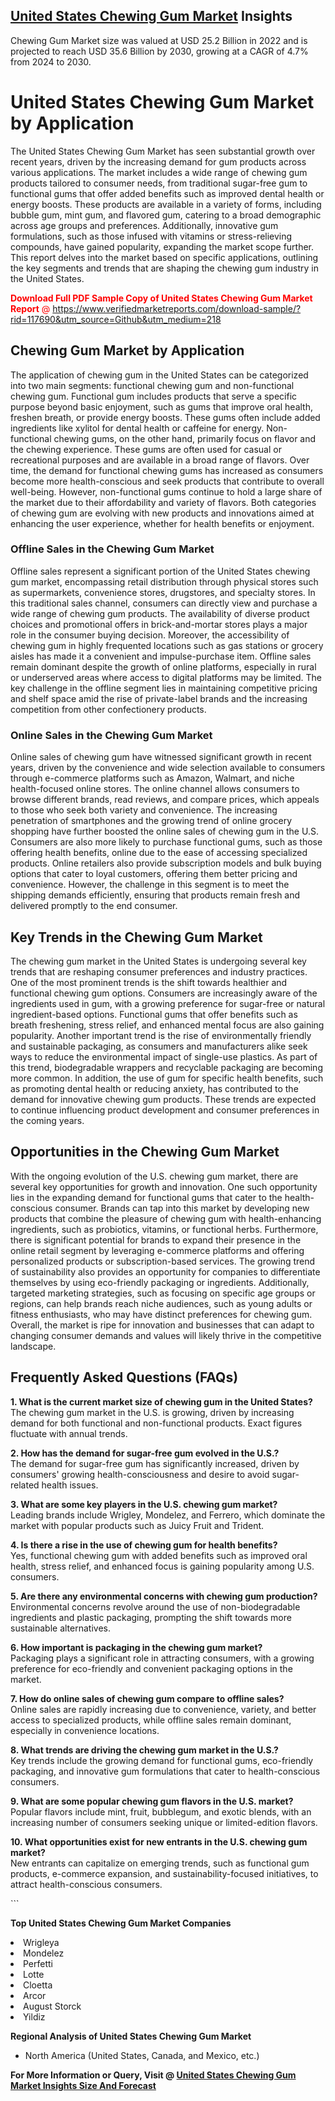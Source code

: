 <h2><a href="https://www.verifiedmarketreports.com/download-sample/?rid=117690&amp;utm_source=Github&amp;utm_medium=218" target="_blank">United States Chewing Gum Market</a> Insights</h2><p>Chewing Gum Market size was valued at USD 25.2 Billion in 2022 and is projected to reach USD 35.6 Billion by 2030, growing at a CAGR of 4.7% from 2024 to 2030.</p><p> <h1>United States Chewing Gum Market by Application</h1> <p>The United States Chewing Gum Market has seen substantial growth over recent years, driven by the increasing demand for gum products across various applications. The market includes a wide range of chewing gum products tailored to consumer needs, from traditional sugar-free gum to functional gums that offer added benefits such as improved dental health or energy boosts. These products are available in a variety of forms, including bubble gum, mint gum, and flavored gum, catering to a broad demographic across age groups and preferences. Additionally, innovative gum formulations, such as those infused with vitamins or stress-relieving compounds, have gained popularity, expanding the market scope further. This report delves into the market based on specific applications, outlining the key segments and trends that are shaping the chewing gum industry in the United States. <p><span class=""><span style="color: #ff0000;"><strong>Download Full PDF Sample Copy of United States Chewing Gum Market Report</strong> @ </span><a href="https://www.verifiedmarketreports.com/download-sample/?rid=117690&amp;utm_source=Github&amp;utm_medium=218" target="_blank">https://www.verifiedmarketreports.com/download-sample/?rid=117690&amp;utm_source=Github&amp;utm_medium=218</a></span></p></p> <h2>Chewing Gum Market by Application</h2> <p>The application of chewing gum in the United States can be categorized into two main segments: functional chewing gum and non-functional chewing gum. Functional gum includes products that serve a specific purpose beyond basic enjoyment, such as gums that improve oral health, freshen breath, or provide energy boosts. These gums often include added ingredients like xylitol for dental health or caffeine for energy. Non-functional chewing gums, on the other hand, primarily focus on flavor and the chewing experience. These gums are often used for casual or recreational purposes and are available in a broad range of flavors. Over time, the demand for functional chewing gums has increased as consumers become more health-conscious and seek products that contribute to overall well-being. However, non-functional gums continue to hold a large share of the market due to their affordability and variety of flavors. Both categories of chewing gum are evolving with new products and innovations aimed at enhancing the user experience, whether for health benefits or enjoyment.</p> <h3>Offline Sales in the Chewing Gum Market</h3> <p>Offline sales represent a significant portion of the United States chewing gum market, encompassing retail distribution through physical stores such as supermarkets, convenience stores, drugstores, and specialty stores. In this traditional sales channel, consumers can directly view and purchase a wide range of chewing gum products. The availability of diverse product choices and promotional offers in brick-and-mortar stores plays a major role in the consumer buying decision. Moreover, the accessibility of chewing gum in highly frequented locations such as gas stations or grocery aisles has made it a convenient and impulse-purchase item. Offline sales remain dominant despite the growth of online platforms, especially in rural or underserved areas where access to digital platforms may be limited. The key challenge in the offline segment lies in maintaining competitive pricing and shelf space amid the rise of private-label brands and the increasing competition from other confectionery products.</p> <h3>Online Sales in the Chewing Gum Market</h3> <p>Online sales of chewing gum have witnessed significant growth in recent years, driven by the convenience and wide selection available to consumers through e-commerce platforms such as Amazon, Walmart, and niche health-focused online stores. The online channel allows consumers to browse different brands, read reviews, and compare prices, which appeals to those who seek both variety and convenience. The increasing penetration of smartphones and the growing trend of online grocery shopping have further boosted the online sales of chewing gum in the U.S. Consumers are also more likely to purchase functional gums, such as those offering health benefits, online due to the ease of accessing specialized products. Online retailers also provide subscription models and bulk buying options that cater to loyal customers, offering them better pricing and convenience. However, the challenge in this segment is to meet the shipping demands efficiently, ensuring that products remain fresh and delivered promptly to the end consumer.</p> <h2>Key Trends in the Chewing Gum Market</h2> <p>The chewing gum market in the United States is undergoing several key trends that are reshaping consumer preferences and industry practices. One of the most prominent trends is the shift towards healthier and functional chewing gum options. Consumers are increasingly aware of the ingredients used in gum, with a growing preference for sugar-free or natural ingredient-based options. Functional gums that offer benefits such as breath freshening, stress relief, and enhanced mental focus are also gaining popularity. Another important trend is the rise of environmentally friendly and sustainable packaging, as consumers and manufacturers alike seek ways to reduce the environmental impact of single-use plastics. As part of this trend, biodegradable wrappers and recyclable packaging are becoming more common. In addition, the use of gum for specific health benefits, such as promoting dental health or reducing anxiety, has contributed to the demand for innovative chewing gum products. These trends are expected to continue influencing product development and consumer preferences in the coming years.</p> <h2>Opportunities in the Chewing Gum Market</h2> <p>With the ongoing evolution of the U.S. chewing gum market, there are several key opportunities for growth and innovation. One such opportunity lies in the expanding demand for functional gums that cater to the health-conscious consumer. Brands can tap into this market by developing new products that combine the pleasure of chewing gum with health-enhancing ingredients, such as probiotics, vitamins, or functional herbs. Furthermore, there is significant potential for brands to expand their presence in the online retail segment by leveraging e-commerce platforms and offering personalized products or subscription-based services. The growing trend of sustainability also provides an opportunity for companies to differentiate themselves by using eco-friendly packaging or ingredients. Additionally, targeted marketing strategies, such as focusing on specific age groups or regions, can help brands reach niche audiences, such as young adults or fitness enthusiasts, who may have distinct preferences for chewing gum. Overall, the market is ripe for innovation and businesses that can adapt to changing consumer demands and values will likely thrive in the competitive landscape.</p> <h2>Frequently Asked Questions (FAQs)</h2> <p><strong>1. What is the current market size of chewing gum in the United States?</strong><br> The chewing gum market in the U.S. is growing, driven by increasing demand for both functional and non-functional products. Exact figures fluctuate with annual trends.</p> <p><strong>2. How has the demand for sugar-free gum evolved in the U.S.?</strong><br> The demand for sugar-free gum has significantly increased, driven by consumers' growing health-consciousness and desire to avoid sugar-related health issues.</p> <p><strong>3. What are some key players in the U.S. chewing gum market?</strong><br> Leading brands include Wrigley, Mondelez, and Ferrero, which dominate the market with popular products such as Juicy Fruit and Trident.</p> <p><strong>4. Is there a rise in the use of chewing gum for health benefits?</strong><br> Yes, functional chewing gum with added benefits such as improved oral health, stress relief, and enhanced focus is gaining popularity among U.S. consumers.</p> <p><strong>5. Are there any environmental concerns with chewing gum production?</strong><br> Environmental concerns revolve around the use of non-biodegradable ingredients and plastic packaging, prompting the shift towards more sustainable alternatives.</p> <p><strong>6. How important is packaging in the chewing gum market?</strong><br> Packaging plays a significant role in attracting consumers, with a growing preference for eco-friendly and convenient packaging options in the market.</p> <p><strong>7. How do online sales of chewing gum compare to offline sales?</strong><br> Online sales are rapidly increasing due to convenience, variety, and better access to specialized products, while offline sales remain dominant, especially in convenience locations.</p> <p><strong>8. What trends are driving the chewing gum market in the U.S.?</strong><br> Key trends include the growing demand for functional gums, eco-friendly packaging, and innovative gum formulations that cater to health-conscious consumers.</p> <p><strong>9. What are some popular chewing gum flavors in the U.S. market?</strong><br> Popular flavors include mint, fruit, bubblegum, and exotic blends, with an increasing number of consumers seeking unique or limited-edition flavors.</p> <p><strong>10. What opportunities exist for new entrants in the U.S. chewing gum market?</strong><br> New entrants can capitalize on emerging trends, such as functional gum products, e-commerce expansion, and sustainability-focused initiatives, to attract health-conscious consumers.</p> ```</p><p><strong>Top United States Chewing Gum Market Companies</strong></p><div data-test-id=""><p><li>Wrigleya</li><li> Mondelez</li><li> Perfetti</li><li> Lotte</li><li> Cloetta</li><li> Arcor</li><li> August Storck</li><li> Yildiz</li></p><div><strong>Regional Analysis of&nbsp;United States Chewing Gum Market</strong></div><ul><li dir="ltr"><p dir="ltr">North America&nbsp;(United States, Canada, and Mexico, etc.)</p></li></ul><p><strong>For More Information or Query, Visit @&nbsp;</strong><strong><a href="https://www.verifiedmarketreports.com/product/global-chewing-gum-market-report-history-and-forecast-2014-2025-breakdown-data-by-manufacturers-key-regions-types-and-application/?utm_source=Github&amp;utm_medium=218" target="_blank">United States Chewing Gum Market Insights Size And Forecast</a></strong></p></div>

